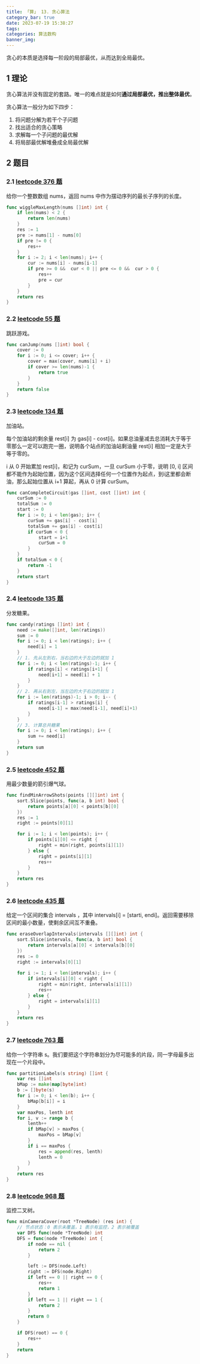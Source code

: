 ```yaml
---
title: 「算」 13. 贪心算法
category_bar: true
date: 2023-07-19 15:38:27
tags:
categories: 算法数构
banner_img:
---
```


贪心的本质是选择每一阶段的局部最优，从而达到全局最优。

<!-- more -->

## 1 理论

贪心算法并没有固定的套路。唯一的难点就是如何**通过局部最优，推出整体最优**。

贪心算法一般分为如下四步：

1. 将问题分解为若干个子问题
2. 找出适合的贪心策略
3. 求解每一个子问题的最优解
4. 将局部最优解堆叠成全局最优解

## 2 题目

### 2.1 [leetcode 376 题](https://leetcode.cn/problems/wiggle-subsequence/)

给你一个整数数组 nums，返回 nums 中作为摆动序列的最长子序列的长度。

```go
func wiggleMaxLength(nums []int) int {
    if len(nums) < 2 {
        return len(nums)
    }
    res := 1
    pre := nums[1] - nums[0]
    if pre != 0 {
        res++
    }
    for i := 2; i < len(nums); i++ {
        cur := nums[i] - nums[i-1]
        if pre >= 0 &&  cur < 0 || pre <= 0 &&  cur > 0 {
            res++
            pre = cur
        }
    }
    return res
}
```

### 2.2 [leetcode 55 题](https://leetcode.cn/problems/jump-game/)

跳跃游戏。

```go
func canJump(nums []int) bool {
    cover := 0
    for i := 0; i <= cover; i++ {
        cover = max(cover, nums[i] + i)
        if cover >= len(nums)-1 {
            return true
        }
    }
    return false
}
```

### 2.3 [leetcode 134 题](https://leetcode.cn/problems/gas-station/)

加油站。

每个加油站的剩余量 rest[i] 为 gas[i] - cost[i]。如果总油量减去总消耗大于等于零那么一定可以跑完一圈，说明各个站点的加油站剩油量 rest[i] 相加一定是大于等于零的。

i 从 0 开始累加 rest[i]，和记为 curSum，一旦 curSum 小于零，说明 [0, i] 区间都不能作为起始位置，因为这个区间选择任何一个位置作为起点，到i这里都会断油，那么起始位置从 i+1 算起，再从 0 计算 curSum。

```go
func canCompleteCircuit(gas []int, cost []int) int {
	curSum := 0
	totalSum := 0
	start := 0
	for i := 0; i < len(gas); i++ {
		curSum += gas[i] - cost[i]
		totalSum += gas[i] - cost[i]
		if curSum < 0 {
			start = i+1
			curSum = 0
		}
	}
	if totalSum < 0 {
		return -1
	}
	return start
}
```

### 2.4 [leetcode 135 题](https://leetcode.cn/problems/candy/)

分发糖果。

```go
func candy(ratings []int) int {
    need := make([]int, len(ratings))
    sum := 0
    for i := 0; i < len(ratings); i++ {
        need[i] = 1
    }
    // 1. 先从左到右，当右边的大于左边的就加 1
    for i := 0; i < len(ratings)-1; i++ {
        if ratings[i] < ratings[i+1] {
            need[i+1] = need[i] + 1
        }
    }
    // 2. 再从右到左，当左边的大于右边的就加 1
    for i := len(ratings)-1; i > 0; i-- {
        if ratings[i-1] > ratings[i] {
            need[i-1] = max(need[i-1], need[i]+1)
        }
    }
    // 3. 计算总共糖果
    for i := 0; i < len(ratings); i++ {
        sum += need[i]
    }
    return sum
}
```

### 2.5 [leetcode 452 题](https://leetcode.cn/problems/minimum-number-of-arrows-to-burst-balloons/)

用最少数量的箭引爆气球。

```go
func findMinArrowShots(points [][]int) int {
    sort.Slice(points, func(a, b int) bool {
        return points[a][0] < points[b][0]
    })
    res := 1
    right := points[0][1]

    for i := 1; i < len(points); i++ {
        if points[i][0] <= right {
            right = min(right, points[i][1])
        } else {
            right = points[i][1]
            res++
        }
    }
    return res
}
```

### 2.6 [leetcode 435 题](https://leetcode.cn/problems/non-overlapping-intervals/)

给定一个区间的集合 intervals ，其中 intervals[i] = [starti, endi]。返回需要移除区间的最小数量，使剩余区间互不重叠。

```go
func eraseOverlapIntervals(intervals [][]int) int {
    sort.Slice(intervals, func(a, b int) bool {
        return intervals[a][0] < intervals[b][0]
    })
    res := 0
    right := intervals[0][1]
    
    for i := 1; i < len(intervals); i++ {
        if intervals[i][0] < right {
            right = min(right, intervals[i][1])
            res++
        } else {
            right = intervals[i][1]
        }
    }
    return res
}
```

### 2.7 [leetcode 763 题](https://leetcode.cn/problems/partition-labels/)

给你一个字符串 s。我们要把这个字符串划分为尽可能多的片段，同一字母最多出现在一个片段中。

```go
func partitionLabels(s string) []int {
    var res []int
    bMap := make(map[byte]int)
    b := []byte(s)
    for i := 0; i < len(b); i++ {
        bMap[b[i]] = i
    }
    var maxPos, lenth int
    for i, v := range b {
        lenth++
        if bMap[v] > maxPos {
            maxPos = bMap[v]
        }
        if i == maxPos {
            res = append(res, lenth)
            lenth = 0
        }
    }
    return res
}
```

### 2.8 [leetcode 968 题](https://leetcode.cn/problems/binary-tree-cameras/)

监控二叉树。

```go
func minCameraCover(root *TreeNode) (res int) {
    // 节点状态：0 表示未覆盖，1 表示有监控，2 表示被覆盖
    var DFS func(node *TreeNode) int
    DFS = func(node *TreeNode) int {
        if node == nil {
            return 2
        }

        left := DFS(node.Left)
        right := DFS(node.Right)
        if left == 0 || right == 0 {
            res++
            return 1
        }
        if left == 1 || right == 1 {
            return 2
        }
        return 0
    }

    if DFS(root) == 0 {
        res++
    }
    return
}
```